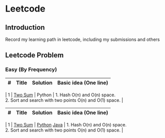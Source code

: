 # Leetcode

## Introduction 

Record my learning path in leetcode, including my submissions and others

## Leetcode Problem

### Easy (By Frequency)
| # | Title | Solution | Basic idea (One line) |
|---| ----- | -------- | --------------------- |

| 1 | [Two Sum](https://leetcode.com/problems/two-sum/) | 
Python | 1. Hash O(n) and O(n) space.<br>2. Sort and search with two points O(n) and O(1) space. |


| # | Title | Solution | Basic idea (One line) |
|---| ----- | -------- | --------------------- |

| 1 | [Two Sum](https://leetcode.com/problems/two-sum/) | [Python](https://github.com/qiyuangong/leetcode/blob/master/python/001_Two_Sum.py) [Java](https://github.com/qiyuangong/leetcode/blob/master/java/001_Two_Sum.java) | 1. Hash O(n) and O(n) space.<br>2. Sort and search with two points O(n) and O(1) space. |